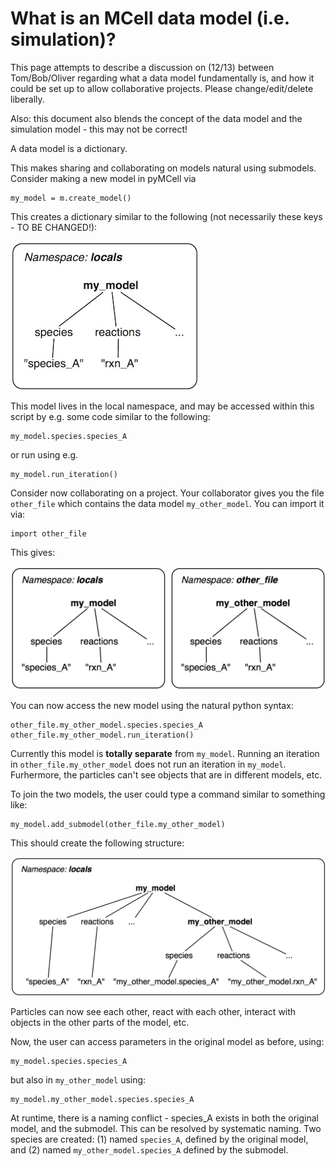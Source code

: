 # What is an MCell data model (i.e. simulation)?

This page attempts to describe a discussion on (12/13) between Tom/Bob/Oliver regarding what a data model fundamentally is, and how it could be set up to allow collaborative projects. Please change/edit/delete liberally.

Also: this document also blends the concept of the data model and the simulation model - this may not be correct!

A data model is a dictionary.

This makes sharing and collaborating on models natural using submodels. Consider making a new model in pyMCell via
```
my_model = m.create_model()
```

This creates a dictionary similar to the following (not necessarily these keys - TO BE CHANGED!):

![model_namespace](./figures/model_namespace.jpg?raw=true "An MCell model")

This model lives in the local namespace, and may be accessed within this script by e.g. some code similar to the following:
```
my_model.species.species_A
```

or run using e.g.
```
my_model.run_iteration()
```

Consider now collaborating on a project. Your collaborator gives you the file `other_file` which contains the data model `my_other_model`. You can import it via:
```
import other_file
```

This gives:

![model_namespace_import](./figures/model_namespace_import.jpg?raw=true "Two models")

You can now access the new model using the natural python syntax:
```
other_file.my_other_model.species.species_A
other_file.my_other_model.run_iteration()
```

Currently this model is **totally separate** from `my_model`. Running an iteration in `other_file.my_other_model` does not run an iteration in `my_model`. Furhermore, the particles can't see objects that are in different models, etc.

To join the two models, the user could type a command similar to something like:
```
my_model.add_submodel(other_file.my_other_model)
```

This should create the following structure:

![model_joined](./figures/model_joined.jpg?raw=true "Submodels")

Particles can now see each other, react with each other, interact with objects in the other parts of the model, etc.

Now, the user can access parameters in the original model as before, using:
```
my_model.species.species_A
```

but also in `my_other_model` using:
```
my_model.my_other_model.species.species_A
```

At runtime, there is a naming conflict - species_A exists in both the original model, and the submodel. This can be resolved by systematic naming. Two species are created: (1) named `species_A`, defined by the original model, and (2) named `my_other_model.species_A` defined by the submodel.

